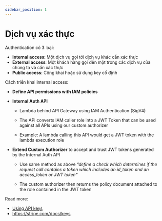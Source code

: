 ```yaml
---
sidebar_position: 1
---
```


# Dịch vụ xác thực

Authentication có 3 loại:

- **Internal access**: Một dịch vụ gọi tới dịch vụ khác cần xác thực
- **External access**: Một khách hàng gọi đến một trong các dịch vụ của chúng ta và cần xác thực
- **Public access**: Công khai hoặc sử dụng key cố định

Cách triển khai internal access:

- **Define API permissions with IAM policies**

- **Internal Auth API**
  
  - Lambda behind API Gateway using IAM Authentication (SigV4)
  
  - The API converts IAM caller role into a JWT Token that can be used against all APIs using our custom authorizer
  
  - Example: A lambda calling this API would get a JWT token with the lambda execution role

- **Extend Custom Authorizer** to accept and trust JWT tokens generated by the Internal Auth API
  
  - Use same method as above *“define a check which determines if the request call contains a token which includes an id_token and an access_token or JWT token"*
  
  - The custom authorizer then returns the policy document attached to the role contained in the JWT token

Read more:

- [Using API keys](https://cloud.google.com/docs/authentication/api-keys)
- https://stripe.com/docs/keys